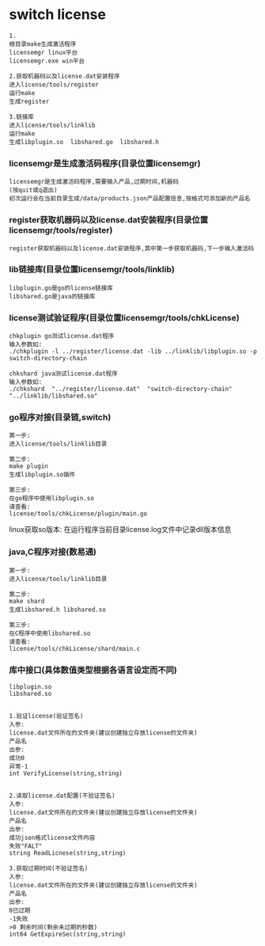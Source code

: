 # switch license
```
1.
根目录make生成激活程序
licensemgr linux平台
licensemgr.exe win平台

2.获取机器码以及license.dat安装程序
进入license/tools/register 
运行make
生成register

3.链接库
进入license/tools/linklib 
运行make
生成libplugin.so  libshared.go  libshared.h

```

### licensemgr是生成激活码程序(目录位置licensemgr)
```
licensemgr是生成激活码程序,需要输入产品,过期时间,机器码
(按quit或q退出)
初次运行会在当前目录生成/data/products.json产品配置信息,按格式可添加新的产品名
```

### register获取机器码以及license.dat安装程序(目录位置licensemgr/tools/register)
```
register获取机器码以及license.dat安装程序,其中第一步获取机器码,下一步输入激活码
```


### lib链接库(目录位置licensemgr/tools/linklib)
```
libplugin.go是go的license链接库
libshared.go是java的链接库
```

### license测试验证程序(目录位置licensemgr/tools/chkLicense)
```
chkplugin go测试license.dat程序
输入参数如:
./chkplugin -l ../register/license.dat -lib ../linklib/libplugin.so -p switch-directory-chain

chkshard java测试license.dat程序
输入参数如:
./chkshard  "../register/license.dat"  "switch-directory-chain" "../linklib/libshared.so"
```

### go程序对接(目录链,switch)
```
第一步:
进入license/tools/linklib目录

第二步:
make plugin
生成libplugin.so插件

第三步:
在go程序中使用libplugin.so
请查看:
license/tools/chkLicense/plugin/main.go 
```

linux获取so版本:
在运行程序当前目录license.log文件中记录dll版本信息

### java,C程序对接(数易通)
```
第一步:
进入license/tools/linklib目录

第二步:
make shard
生成libshared.h libshared.so

第三步:
在C程序中使用libshared.so
请查看:
license/tools/chkLicense/shard/main.c

```

### 库中接口(具体数值类型根据各语言设定而不同)
```
libplugin.so
libshared.so


1.验证license(验证签名)
入参:
license.dat文件所在的文件夹(建议创建独立存放license的文件夹)
产品名
出参:
成功0
异常-1
int VerifyLicense(string,string)


2.读取license.dat配置(不验证签名)
入参:
license.dat文件所在的文件夹(建议创建独立存放license的文件夹)
产品名
出参:
成功json格式license文件内容
失败"FALT"
string ReadLicnese(string,string)

3.获取过期时间(不验证签名)
入参:
license.dat文件所在的文件夹(建议创建独立存放license的文件夹)
产品名
出参:
0已过期
-1失败
>0 剩余时间(剩余未过期的秒数)
int64 GetExpireSec(string,string)
```